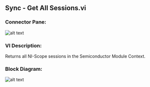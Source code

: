 ## **Sync - Get All Sessions.vi**
### Connector Pane:
![alt text](/Instrument%20Control/Sync/Pin%20Map/Sync%20-%20Get%20All%20Sessions.vic.png "Sync - Get All Sessions.vi connector pane")

### VI Description:
Returns all NI-Scope sessions in the Semiconductor Module Context.  

### Block Diagram:
![alt text](/Instrument%20Control/Sync/Pin%20Map/Sync%20-%20Get%20All%20Sessions.vid.png "Sync - Get All Sessions.vi block diagram")

